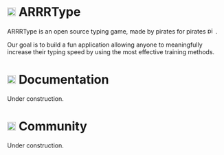 # <img src="https://github.com/omegarhovega/ARRRType/blob/main/public/avatar.png?raw=true" alt="avatar" width="20"/> ARRRType

ARRRType is an open source typing game, made by pirates for pirates <img src="https://github.com/omegarhovega/ARRRType/blob/main/public/pirate_s2.png?raw=true" alt="pirate" width="15"/> . 

Our goal is to build a fun application allowing anyone to meaningfully increase their typing speed by using the most effective training methods.

# <img src="https://github.com/omegarhovega/ARRRType/blob/main/public/ship_p.png?raw=true" alt="ship" width="20"/> Documentation

Under construction.

# <img src="https://github.com/omegarhovega/ARRRType/blob/main/public/parrot_p.png?raw=true" alt="parrot" width="20"/> Community

Under construction.
